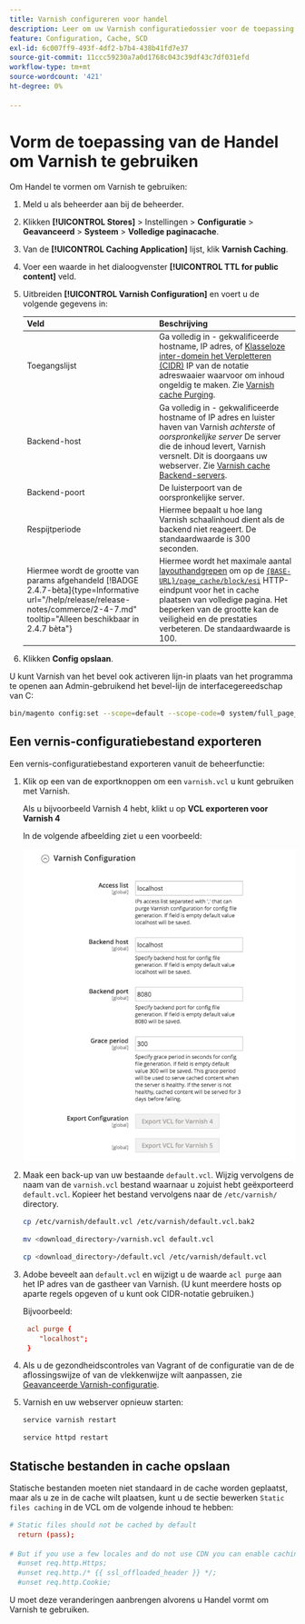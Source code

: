 ```yaml
---
title: Varnish configureren voor handel
description: Leer om uw Varnish configuratiedossier voor de toepassing van de Handel bij te werken en te beheren.
feature: Configuration, Cache, SCD
exl-id: 6c007ff9-493f-4df2-b7b4-438b41fd7e37
source-git-commit: 11ccc59230a7a0d1768c043c39df43c7df031efd
workflow-type: tm+mt
source-wordcount: '421'
ht-degree: 0%

---
```


# Vorm de toepassing van de Handel om Varnish te gebruiken

Om Handel te vormen om Varnish te gebruiken:

1. Meld u als beheerder aan bij de beheerder.
1. Klikken **[!UICONTROL Stores]** > Instellingen > **Configuratie** > **Geavanceerd** > **Systeem** > **Volledige paginacache**.
1. Van de **[!UICONTROL Caching Application]** lijst, klik **Varnish Caching**.
1. Voer een waarde in het dialoogvenster **[!UICONTROL TTL for public content]** veld.
1. Uitbreiden **[!UICONTROL Varnish Configuration]** en voert u de volgende gegevens in:

   | Veld | Beschrijving |
   | ----- | ----------- |
   | Toegangslijst | Ga volledig in - gekwalificeerde hostname, IP adres, of [Klasseloze inter-domein het Verpletteren (CIDR)](https://www.digitalocean.com/community/tutorials/understanding-ip-addresses-subnets-and-cidr-notation-for-networking) IP van de notatie adreswaaier waarvoor om inhoud ongeldig te maken. Zie [Varnish cache Purging](https://varnish-cache.org/docs/3.0/tutorial/purging.html). |
   | Backend-host | Ga volledig in - gekwalificeerde hostname of IP adres en luister haven van Varnish _achterste_ of _oorspronkelijke server_ De server die de inhoud levert, Varnish versnelt. Dit is doorgaans uw webserver. Zie [Varnish cache Backend-servers](https://www.varnish-cache.org/docs/trunk/users-guide/vcl-backends.html). |
   | Backend-poort | De luisterpoort van de oorspronkelijke server. |
   | Respijtperiode | Hiermee bepaalt u hoe lang Varnish schaalinhoud dient als de backend niet reageert. De standaardwaarde is 300 seconden. |
   | Hiermee wordt de grootte van params afgehandeld  [!BADGE 2.4.7-bèta]{type=Informative url="/help/release/release-notes/commerce/2-4-7.md" tooltip="Alleen beschikbaar in 2.4.7 bèta"} | Hiermee wordt het maximale aantal [layouthandgrepen](https://developer.adobe.com/commerce/frontend-core/guide/layouts/#layout-handles) om op de [`{BASE-URL}/page_cache/block/esi`](use-varnish-esi.md) HTTP-eindpunt voor het in cache plaatsen van volledige pagina. Het beperken van de grootte kan de veiligheid en de prestaties verbeteren. De standaardwaarde is 100. |

1. Klikken **Config opslaan**.

U kunt Varnish van het bevel ook activeren lijn-in plaats van het programma te openen aan Admin-gebruikend het bevel-lijn de interfacegereedschap van C:

```bash
bin/magento config:set --scope=default --scope-code=0 system/full_page_cache/caching_application 2
```

## Een vernis-configuratiebestand exporteren

Een vernis-configuratiebestand exporteren vanuit de beheerfunctie:

1. Klik op een van de exportknoppen om een `varnish.vcl` u kunt gebruiken met Varnish.

   Als u bijvoorbeeld Varnish 4 hebt, klikt u op **VCL exporteren voor Varnish 4**

   In de volgende afbeelding ziet u een voorbeeld:

   ![Handel configureren voor gebruik van Varnish in Admin](../../assets/configuration/varnish-admin-22.png)

1. Maak een back-up van uw bestaande `default.vcl`. Wijzig vervolgens de naam van de `varnish.vcl` bestand waarnaar u zojuist hebt geëxporteerd `default.vcl`. Kopieer het bestand vervolgens naar de `/etc/varnish/` directory.

   ```bash
   cp /etc/varnish/default.vcl /etc/varnish/default.vcl.bak2
   ```

   ```bash
   mv <download_directory>/varnish.vcl default.vcl
   ```

   ```bash
   cp <download_directory>/default.vcl /etc/varnish/default.vcl
   ```

1. Adobe beveelt aan `default.vcl` en wijzigt u de waarde `acl purge` aan het IP adres van de gastheer van Varnish. (U kunt meerdere hosts op aparte regels opgeven of u kunt ook CIDR-notatie gebruiken.)

   Bijvoorbeeld:

   ```conf
    acl purge {
       "localhost";
    }
   ```

1. Als u de gezondheidscontroles van Vagrant of de configuratie van de de aflossingswijze of van de vlekkenwijze wilt aanpassen, zie [Geavanceerde Varnish-configuratie](config-varnish-advanced.md).

1. Varnish en uw webserver opnieuw starten:

   ```bash
   service varnish restart
   ```

   ```bash
   service httpd restart
   ```

## Statische bestanden in cache opslaan

Statische bestanden moeten niet standaard in de cache worden geplaatst, maar als u ze in de cache wilt plaatsen, kunt u de sectie bewerken `Static files caching` in de VCL om de volgende inhoud te hebben:

```conf
# Static files should not be cached by default
  return (pass);

# But if you use a few locales and do not use CDN you can enable caching static files by commenting previous line (#return (pass);) and uncommenting next 3 lines
  #unset req.http.Https;
  #unset req.http./* {{ ssl_offloaded_header }} */;
  #unset req.http.Cookie;
```

U moet deze veranderingen aanbrengen alvorens u Handel vormt om Varnish te gebruiken.
